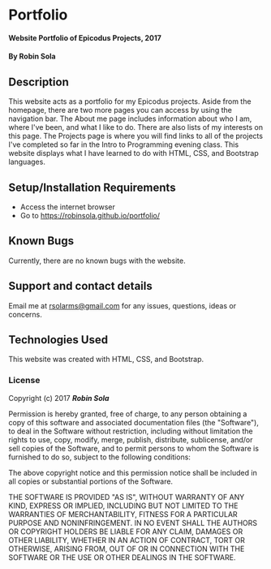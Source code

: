 # Portfolio

#### Website Portfolio of Epicodus Projects, 2017

#### By **Robin Sola**

## Description

This website acts as a portfolio for my Epicodus projects. Aside from the homepage, there are two more pages you can access by using the navigation bar. The About me page includes information about who I am, where I've been, and what I like to do. There are also lists of my interests on this page. The Projects page is where you will find links to all of the projects I've completed so far in the Intro to Programming evening class. This website displays what I have learned to do with HTML, CSS, and Bootstrap languages.

## Setup/Installation Requirements

* Access the internet browser
* Go to https://robinsola.github.io/portfolio/

## Known Bugs

Currently, there are no known bugs with the website.

## Support and contact details

Email me at rsolarms@gmail.com for any issues, questions, ideas or concerns.

## Technologies Used

This website was created with HTML, CSS, and Bootstrap.

### License

Copyright (c) 2017 **_Robin Sola_**

Permission is hereby granted, free of charge, to any person obtaining a copy
of this software and associated documentation files (the "Software"), to deal
in the Software without restriction, including without limitation the rights
to use, copy, modify, merge, publish, distribute, sublicense, and/or sell
copies of the Software, and to permit persons to whom the Software is
furnished to do so, subject to the following conditions:

The above copyright notice and this permission notice shall be included in all
copies or substantial portions of the Software.

THE SOFTWARE IS PROVIDED "AS IS", WITHOUT WARRANTY OF ANY KIND, EXPRESS OR
IMPLIED, INCLUDING BUT NOT LIMITED TO THE WARRANTIES OF MERCHANTABILITY,
FITNESS FOR A PARTICULAR PURPOSE AND NONINFRINGEMENT. IN NO EVENT SHALL THE
AUTHORS OR COPYRIGHT HOLDERS BE LIABLE FOR ANY CLAIM, DAMAGES OR OTHER
LIABILITY, WHETHER IN AN ACTION OF CONTRACT, TORT OR OTHERWISE, ARISING FROM,
OUT OF OR IN CONNECTION WITH THE SOFTWARE OR THE USE OR OTHER DEALINGS IN THE
SOFTWARE.
